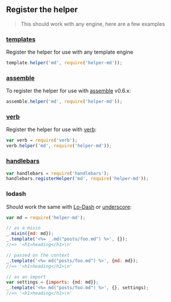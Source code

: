 ## Register the helper

> This should work with any engine, here are a few examples

### [templates](https://github.com/jonschlinkert/templates)

Register the helper for use with any template engine

```js
template.helper('md', require('helper-md'));
```

### [assemble](https://github.com/assemble/assemble)

To register the helper for use with [assemble](https://github.com/assemble/assemble) v0.6.x:

```js
assemble.helper('md', require('helper-md'));
```

### [verb](https://github.com/verbose/verb)

Register the helper for use with [verb](https://github.com/verbose/verb):

```js
var verb = require('verb');
verb.helper('md', require('helper-md'));
```

### [handlebars](http://www.handlebarsjs.com/)

```js
var handlebars = require('handlebars');
handlebars.registerHelper('md', require('helper-md'));
```

### lodash

Should work the same with [Lo-Dash](https://lodash.com/) or [underscore](http://underscorejs.org):

```js
var md = require('helper-md');

// as a mixin
_.mixin({md: md});
_.template('<%= _.md("posts/foo.md") %>', {});
//=> '<h1>heading</h1>\n'

// passed on the context
_.template('<%= md("posts/foo.md") %>', {md: md});
//=> '<h1>heading</h1>\n'

// as an import
var settings = {imports: {md: md}};
_.template('<%= md("posts/foo.md") %>', {}, settings);
//=> '<h1>heading</h1>\n'
```